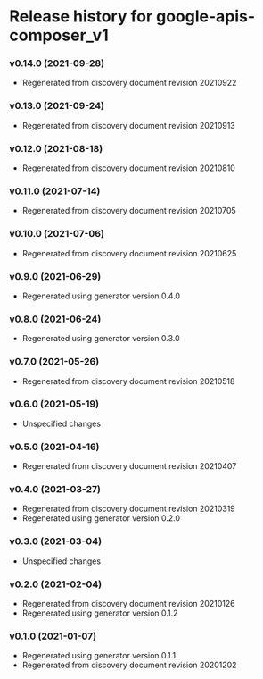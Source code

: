 # Release history for google-apis-composer_v1

### v0.14.0 (2021-09-28)

* Regenerated from discovery document revision 20210922

### v0.13.0 (2021-09-24)

* Regenerated from discovery document revision 20210913

### v0.12.0 (2021-08-18)

* Regenerated from discovery document revision 20210810

### v0.11.0 (2021-07-14)

* Regenerated from discovery document revision 20210705

### v0.10.0 (2021-07-06)

* Regenerated from discovery document revision 20210625

### v0.9.0 (2021-06-29)

* Regenerated using generator version 0.4.0

### v0.8.0 (2021-06-24)

* Regenerated using generator version 0.3.0

### v0.7.0 (2021-05-26)

* Regenerated from discovery document revision 20210518

### v0.6.0 (2021-05-19)

* Unspecified changes

### v0.5.0 (2021-04-16)

* Regenerated from discovery document revision 20210407

### v0.4.0 (2021-03-27)

* Regenerated from discovery document revision 20210319
* Regenerated using generator version 0.2.0

### v0.3.0 (2021-03-04)

* Unspecified changes

### v0.2.0 (2021-02-04)

* Regenerated from discovery document revision 20210126
* Regenerated using generator version 0.1.2

### v0.1.0 (2021-01-07)

* Regenerated using generator version 0.1.1
* Regenerated from discovery document revision 20201202

